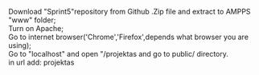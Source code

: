 Download "Sprint5"repository from Github .Zip file and extract to AMPPS "www" folder; <br>
Turn on Apache; <br>
Go to internet browser('Chrome','Firefox',depends what browser you are using); <br>
Go to "localhost" and open "/projektas and go to public/ directory.  <br>
in url add:   projektas  <br>
